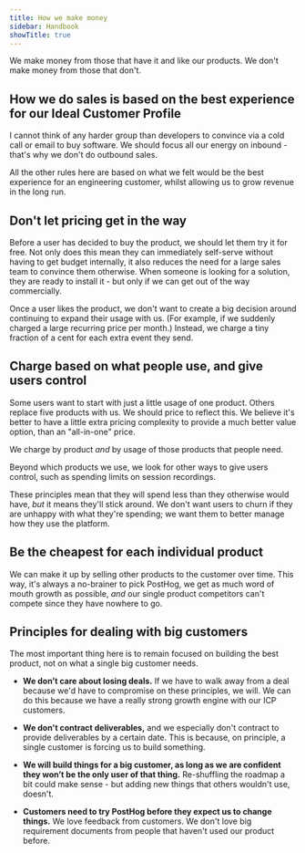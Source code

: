```yaml
---
title: How we make money
sidebar: Handbook
showTitle: true
---
```


We make money from those that have it and like our products. We don't make money from those that don't.

## How we do sales is based on the best experience for our Ideal Customer Profile

I cannot think of any harder group than developers to convince via a cold call or email to buy software. We should focus all our energy on inbound - that's why we don't do outbound sales.

All the other rules here are based on what we felt would be the best experience for an engineering customer, whilst allowing us to grow revenue in the long run.

## Don't let pricing get in the way

Before a user has decided to buy the product, we should let them try it for free. Not only does this mean they can immediately self-serve without having to get budget internally, it also reduces the need for a large sales team to convince them otherwise. When someone is looking for a solution, they are ready to install it - but only if we can get out of the way commercially.

Once a user likes the product, we don't want to create a big decision around continuing to expand their usage with us. (For example, if we suddenly charged a large recurring price per month.) Instead, we charge a tiny fraction of a cent for each extra event they send.

## Charge based on what people use, and give users control

Some users want to start with just a little usage of one product. Others replace five products with us. We should price to reflect this. We believe it's better to have a little extra pricing complexity to provide a much better value option, than an "all-in-one" price.

We charge by product _and_ by usage of those products that people need.

Beyond which products we use, we look for other ways to give users control, such as spending limits on session recordings.

These principles mean that they will spend less than they otherwise would have, _but_ it means they'll stick around. We don't want users to churn if they are unhappy with what they're spending; we want them to better manage how they use the platform.

## Be the cheapest for each individual product

We can make it up by selling other products to the customer over time. This way, it's always a no-brainer to pick PostHog, we get as much word of mouth growth as possible, _and_ our single product competitors can't compete since they have nowhere to go.

## Principles for dealing with big customers

The most important thing here is to remain focused on building the best product, not on what a single big customer needs.

* **We don’t care about losing deals.** If we have to walk away from a deal because we'd have to compromise on these principles, we will. We can do this because we have a really strong growth engine with our ICP customers.

* **We don't contract deliverables,** and we especially don't contract to provide deliverables by a certain date. This is because, on principle, a single customer is forcing us to build something.

* **We will build things for a big customer, as long as we are confident they won’t be the only user of that thing.** Re-shuffling the roadmap a bit could make sense - but adding new things that others wouldn't use, doesn't.

* **Customers need to try PostHog before they expect us to change things.** We love feedback from customers. We don't love big requirement documents from people that haven't used our product before.